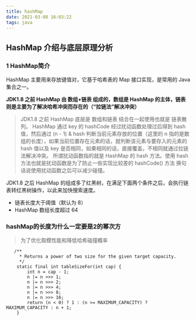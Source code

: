 ```yaml
---
title: hashMap
date: 2021-03-08 16:03:22
tags: java
---
```

## HashMap 介绍与底层原理分析
### 1 HashMap简介
HashMap 主要用来存放键值对，它基于哈希表的 Map 接口实现，是常用的 Java 集合之一。

**JDK1.8 之前 HashMap 由 数组+链表 组成的，数组是 HashMap 的主体，链表则是主要为了解决哈希冲突而存在的（“拉链法”解决冲突）**

>JDK1.8 之前 HashMap 底层是 数组和链表 结合在一起使用也就是 链表散列。
HashMap 通过 key 的 hashCode 经过扰动函数处理过后得到 hash 值，然后通过 (n - 1) & hash 判断当前元素存放的位置（这里的 n 指的是数组的长度），如果当前位置存在元素的话，就判断该元素与要存入的元素的 hash 值以及 key 是否相同，如果相同的话，直接覆盖，不相同就通过拉链法解决冲突。
所谓扰动函数指的就是 HashMap 的 hash 方法。使用 hash 方法也就是扰动函数是为了防止一些实现比较差的 hashCode() 方法 换句话说使用扰动函数之后可以减少碰撞。



JDK1.8 之后 HashMap 的组成多了红黑树，在满足下面两个条件之后，会执行链表转红黑树操作，以此来加快搜索速度。

+ 链表长度大于阈值（默认为 8）
+ HashMap 数组长度超过 64

### hashMap的长度为什么一定要是2的幂次方
> 为了优化取模性能和降低哈希碰撞概率
```
   /**
     * Returns a power of two size for the given target capacity.
     */
    static final int tableSizeFor(int cap) {
        int n = cap - 1;
        n |= n >>> 1;
        n |= n >>> 2;
        n |= n >>> 4;
        n |= n >>> 8;
        n |= n >>> 16;
        return (n < 0) ? 1 : (n >= MAXIMUM_CAPACITY) ? MAXIMUM_CAPACITY : n + 1;
    }
```